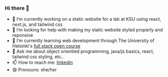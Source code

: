 ### Hi there 👋

- 🔭 I’m currently working on a static website for a lab at KSU using react, next.js, and tailwind css
- 🤔 I’m looking for help with making my static website styled properly and reponsive
- 🌱 I’m currently learning web development through The University of Helsinki's [full stack open course](https://fullstackopen.com/en/)
- 💬 Ask me about object orientied programming, java/js basics, react, tailwind css styling, etc..
- 📫 How to reach me: [linkedin](https://www.linkedin.com/in/suzan-manasreh/)
- 😄 Pronouns: she/her

<!--
**suzm10/suzm10** is a ✨ _special_ ✨ repository because its `README.md` (this file) appears on your GitHub profile.

Here are some ideas to get you started:

- 🔭 I’m currently working on ...
- 🌱 I’m currently learning ...
- 👯 I’m looking to collaborate on ...
- 🤔 I’m looking for help with ...
- 💬 Ask me about ...
- 📫 How to reach me: ...
- 😄 Pronouns: ...
- ⚡ Fun fact: ...
-->
